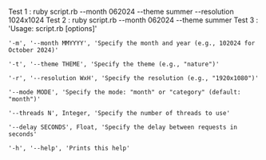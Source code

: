 Test 1 :  ruby script.rb --month 062024 --theme summer --resolution 1024x1024
Test 2 : ruby script.rb --month 062024 --theme summer
Test 3 : 
'Usage: script.rb [options]'

    '-m', '--month MMYYYY', 'Specify the month and year (e.g., 102024 for October 2024)'

    '-t', '--theme THEME', 'Specify the theme (e.g., "nature")'

    '-r', '--resolution WxH', 'Specify the resolution (e.g., "1920x1080")'

    '--mode MODE', 'Specify the mode: "month" or "category" (default: "month")'

    '--threads N', Integer, 'Specify the number of threads to use'

    '--delay SECONDS', Float, 'Specify the delay between requests in seconds'

    '-h', '--help', 'Prints this help'
